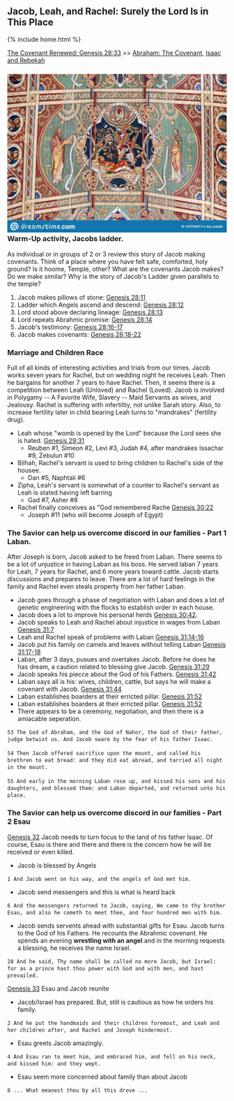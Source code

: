 ## Jacob, Leah, and Rachel: Surely the Lord Is in This Place

{% include home.html %}

[The Covenant Renewed: Genesis 28:33](https://www.churchofjesuschrist.org/study/manual/come-follow-me-for-sunday-school-old-testament-2022/10?lang=eng) >> <a href="/docs/otlessons/abrahamcovenant">Abraham: The Covenant</a>, <a href="/docs/otlessons/isaac_rebekah">Isaac and Rebekah</a>

### ![abraham](/docs/assets/images/jacobsladder.jpeg) Warm-Up activity, Jacobs ladder.
As individual or in groups of 2 or 3 review this story of Jacob making covenants.  Think of a place where you have felt safe, comforted, holy ground? Is it hoome, Temple, other?  What are the covenants Jacob makes?  Do we make similar?  Why is the story of Jacob's Ladder given parallels to the temple?
1. Jacob makes pillows of stone: [Genesis 28:11](https://abn.churchofjesuschrist.org/study/scriptures/ot/gen/28.11?lang=eng#p10)
2. Ladder which Angels ascend and descend: [Genesis 28:12](https://abn.churchofjesuschrist.org/study/scriptures/ot/gen/28.12?lang=eng#p11)
3. Lord stood above declaring lineage: [Genesis 28:13](https://abn.churchofjesuschrist.org/study/scriptures/ot/gen/28.13?lang=eng#p12)
4. Lord repeats Abrahmic promise: [Genesis 28:14](https://abn.churchofjesuschrist.org/study/scriptures/ot/gen/28.14?lang=eng#p13)
5. Jacob's testimony: [Genesis 28:16-17](https://abn.churchofjesuschrist.org/study/scriptures/ot/gen/28.16-17?lang=eng#p15)
6. Jacob makes covenants: [Genesis 28:18-22](https://abn.churchofjesuschrist.org/study/scriptures/ot/gen/28.18-22?lang=eng#p17)

### Marriage and Children Race
Full of all kinds of interesting activities and trials from our times.  Jacob works seven years for Rachel, but on wedding night he receives Leah.  Then he bargains for another 7 years to have Rachel.  Then, it seems there is a competition between Leah (Unloved) and Rachel (Loved).  Jacob is involved in Polygamy -- A Favorite Wife, Slavery -- Maid Servants as wives, and Jealousy.   Rachel is suffering with infertiltiy, not unlike Sarah story.  Also, to increase fertility later in child bearing Leah turns to "mandrakes" (fertility drug).
* Leah whose "womb is opened by the Lord" because the Lord sees she is hated.  [Genesis 29:31](https://abn.churchofjesuschrist.org/study/scriptures/ot/gen/29.31?lang=eng#p28)
    * Reuben #1, Simeon #2, Levi #3, Judah #4, after mandrakes Issachar #9, Zebulun #10
* Bilhah, Rachel's servant is used to bring children to Rachel's side of the housee.
    * Dan #5, Naphtali #6
* Zipha, Leah's servant is somewhat of a counter to Rachel's servant as Leah is stated having left barring
    * Gad #7, Asher #8
* Rachel finally conceives as "God remembered Rache [Genesis 30:22](https://abn.churchofjesuschrist.org/study/scriptures/ot/gen/30.22?lang=eng#p21)
    * Joseph #11 (who will become Joseph of Egypt)

### The Savior can help us overcome discord in our families - Part 1 Laban.
After Joseph is born, Jacob asked to be freed from Laban.  There seems to be a lot of unjustice in having Laban as his boss.  He served laban 7 years for Leah, 7 years for Rachel, and 6 more years toward cattle.  Jacob starts discussions and prepares to leave.  There are a lot of hard feelings in the family and Rachel even steals property from her father Laban.  
* Jacob goes through a phase of negotiation with Laban and does a lot of genetic engineering with the flocks to establish order in each house.  
* Jacob does a lot to improve his personal herds [Genesis 30:42](https://abn.churchofjesuschrist.org/study/scriptures/ot/gen/30.42?lang=eng#p41).  
* Jacob speaks to Leah and Rachel about injustice in wages from Laban [Genesis 31:7](https://abn.churchofjesuschrist.org/study/scriptures/ot/gen/31.7?lang=eng#p6)
* Leah and Rachel speak of problems with Laban [Genesis 31:14-16](https://abn.churchofjesuschrist.org/study/scriptures/ot/gen/31.14-16?lang=eng#p13)
* Jacob put his family on camels and leaves without telling Laban [Genesis 31:17-18](https://abn.churchofjesuschrist.org/study/scriptures/ot/gen/31.17-18?lang=eng#p16)
* Laban, after 3 days, pusues and overtakes Jacob.  Before he does he has dream, a caution related to blessing give Jacob. [Genesis 31:29](https://abn.churchofjesuschrist.org/study/scriptures/ot/gen/31.29?lang=eng#p28)
* Jacob speaks his piecce about the God of his Fathers. [Genesis 31:42](https://abn.churchofjesuschrist.org/study/scriptures/ot/gen/31.42?lang=eng#p41)
* Laban says all is his: wives, children, cattle, but says he will make a covenant with Jacob. [Genesis 31:44](https://abn.churchofjesuschrist.org/study/scriptures/ot/gen/31.44?lang=eng#p43)
* Laban establishes boarders at their erricted pillar. [Genesis 31:52](https://abn.churchofjesuschrist.org/study/scriptures/ot/gen/31.52?lang=eng#p41)
* Laban establishes boarders at their erricted pillar. [Genesis 31:52](https://abn.churchofjesuschrist.org/study/scriptures/ot/gen/31.52?lang=eng#p41)
* There appears to be a ceremony, negotiation, and then there is a amiacable seperation.

```text
53 The God of Abraham, and the God of Nahor, the God of their father, judge betwixt us. And Jacob sware by the fear of his father Isaac.

54 Then Jacob offered sacrifice upon the mount, and called his brethren to eat bread: and they did eat abread, and tarried all night in the mount.

55 And early in the morning Laban rose up, and kissed his sons and his daughters, and blessed them: and Laban departed, and returned unto his place.
```

### The Savior can help us overcome discord in our families - Part 2 Esau
[Genesis 32](https://abn.churchofjesuschrist.org/study/scriptures/ot/gen/32.1?lang=eng#p1) Jacob needs to turn focus to the land of his father Isaac.   Of course, Esau is there and there and there is the concern how he will be received or even killed.  
* Jacob is blessed by Angels 

```text
1 And Jacob went on his way, and the angels of God met him.
```

* Jacob send messengers and this is what is heard back

```text
6 And the messengers returned to Jacob, saying, We came to thy brother Esau, and also he cometh to meet thee, and four hundred men with him.
```

* Jacob sends servents ahead with substantial gifts for Esau.  Jacob turns to the God of his Fathers.   He recounts the Abrahmic covenant.  He spends an evening **wrestling with an angel** and in the morning requests a  blessing, he receives the name Israel.

```text
28 And he said, Thy name shall be called no more Jacob, but Israel: for as a prince hast thou power with God and with men, and hast prevailed.
```

[Genesis 33](https://abn.churchofjesuschrist.org/study/scriptures/ot/gen/33.1?lang=eng#p1) Esau and Jacob reunite

* Jacob/Israel has prepared.  But, still is cautious as how he orders his family.

```text
2 And he put the handmaids and their children foremost, and Leah and her children after, and Rachel and Joseph hindermost.
```

* Esau greets Jacob amazingly.

```text
4 And Esau ran to meet him, and embraced him, and fell on his neck, and kissed him: and they wept.
```

* Esau seem more concerned about family than about Jacob

```text
8 ... What meanest thou by all this drove ...
```
